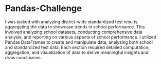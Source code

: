 # Pandas-Challenge

  I was tasked with analyzing district-wide standardized test results, aggregating the data to showcase trends in school performance. This involved analyzing school datasets, conducting comprehensive data analysis, and reporting on various aspects of school performance. I utilized Pandas DataFrames to create and manipulate data, analyzing both school and standardized test data. Each section required detailed computation, aggregation, and visualization of data to derive meaningful insights and draw conclusions.
